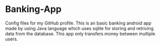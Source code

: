 # Banking-App
Config files for my GitHub profile.
This is an basic banking android app made by using Java language which uses sqlite for storing and retriving data from the database. This app only transfers money between multiple users.
